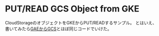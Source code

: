 # PUT/READ GCS Object from GKE

CloudStorageのオブジェクトをGKEからPUT/READするサンプル。
とはいえ、書いてみたら[GAEからGCS](https://github.com/otiai10/gcpx/tree/master/gaex/cloudstoragex)とほぼ同じコードでいけた。
